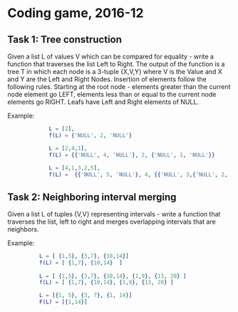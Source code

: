 # Coding game, 2016-12
## Task 1: Tree construction
Given a list L of values V which can be compared for equality - write a function that  traverses the list  Left to Right. 
The output of the function is a tree T in which each node is a 3-tuple {X,V,Y} where V is the Value and X and Y are the Left and Right Nodes.
Insertion of elements follow the following rules. 
Starting at the root node - elements greater than the current node element go LEFT, elements less than or equal to the current node elements go RIGHT. 
Leafs have Left and Right elements of NULL.
 
Example:
```erlang
             L = [2],
             f(L) = {'NULL', 2, 'NULL'}

             L = [2,4,1],
             f(L) = {{'NULL', 4, 'NULL'}, 2, {'NULL', 1, 'NULL'}}
 
             L = [4,1,3,2,5],
             f(L) =  {{'NULL', 5, 'NULL'}, 4, {{'NULL', 3,{'NULL', 2, 'NULL'}}, 1, 'NULL'}}
```                                             
 
 
## Task 2: Neighboring interval merging
Given a list L of tuples {V,V} representing intervals - write a function that traverses the list, left to right and merges overlapping intervals that are neighbors. 
 
Example:
```erlang
          L = [ {1,5}, {3,7}, {10,14}]
          f(L) = [ {1,7}, {10,14}  ]
 
          L = [ {1,5}, {3,7}, {10,14}, {1,9}, {13, 20} ]
          f(L) = [ {1,7}, {10,14}, {1,9}, {13, 20} ]

          L = [{1, 5}, {3, 7}, {1, 14}]
          F(L) = [{1,14}]
```
